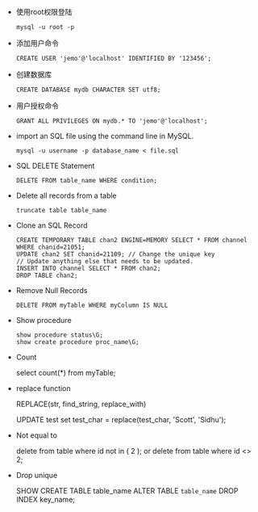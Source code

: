 - 使用root权限登陆

      mysql -u root -p

- 添加用户命令

      CREATE USER 'jemo'@'localhost' IDENTIFIED BY '123456';

- 创建数据库

      CREATE DATABASE mydb CHARACTER SET utf8;

- 用户授权命令

      GRANT ALL PRIVILEGES ON mydb.* TO 'jemo'@'localhost';

- import an SQL file using the command line in MySQL.

      mysql -u username -p database_name < file.sql

- SQL DELETE Statement

      DELETE FROM table_name WHERE condition;

- Delete all records from a table

      truncate table table_name

- Clone an SQL Record

      CREATE TEMPORARY TABLE chan2 ENGINE=MEMORY SELECT * FROM channel WHERE chanid=21051;
      UPDATE chan2 SET chanid=21109; // Change the unique key
      // Update anything else that needs to be updated.
      INSERT INTO channel SELECT * FROM chan2;
      DROP TABLE chan2;

- Remove Null Records

      DELETE FROM myTable WHERE myColumn IS NULL

- Show procedure

      show procedure status\G;
      show create procedure proc_name\G;

- Count

    select count(*) from myTable;

- replace function

    REPLACE(str, find_string, replace_with)

    UPDATE test set test_char = replace(test_char, 'Scott', 'Sidhu');

- Not equal to

    delete from table where id not in ( 2 );
    or
    delete from table where id <> 2;

- Drop unique

    SHOW CREATE TABLE table_name
    ALTER TABLE `table_name` DROP INDEX key_name;
